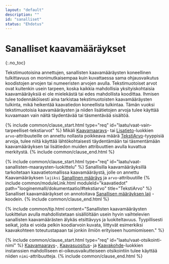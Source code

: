 ```yaml
---
layout: "default"
description: ""
id: "sanalliset"
status: "Ehdotus"
---
```

# Sanalliset kaavamääräykset
{:.no_toc}

Tekstimuotoisina annettujen, sanallisten kaavamääräysten koneellinen tulkittavuus on monimutkaisempaa kuin kuvattaessa sama ohjausvaikutus koodistojen arvojen tai numeeristen arvojen avulla. Tekstimuotoiset arvot ovat kuitenkin usein tarpeen, koska kaikkia mahdollisia yksityiskohtaisia kaavamääräyksiä ei ole mielekästä tai edes mahdollista koodittaa. Ihmisen tulee todennäköisesti aina tarkistaa tekstimuotoisten kaavamääräysten tulkinta, mikä heikentää kaavatiedon koneellista tulkintaa. Tämän vuoksi tekstimuotoisia kaavamääräysten ja niiden lisätietojen arvoja tulee käyttää kuvaamaan vain näitä täydentävää tai täsmentävää sisältöä.

{% include common/clause_start.html type="req" id="laatu/vaat-vain-tarpeelliset-tekstiarvot" %}
Mikäli [Kaavamaarays](dokumentaatio/#kaavamaarays)- tai [Lisatieto](dokumentaatio/#lisatieto)-luokkien ```arvo```-attribuuteille on annettu nollasta poikkeava määrä [TekstiArvo](dokumentaatio/#tekstiarvo)-tyyppisiä arvoja, tulee niitä käyttää lähtökohtaisesti täydentämään tai täsmentämään kaavamääräyksen tai lisätiedon muiden attribuuttien avulla kuvattua merkitystä.
{% include common/clause_end.html %}

{% include common/clause_start.html type="req" id="laatu/vaat-sanallisten-maaraysten-luokittelu" %}
Sanallisilla kaavamääräyksillä tarkoitetaan kaavatietomallissa kaavamääräystä, jolle on annettu Kaavamääräyksen ```lajiksi``` [Sanallinen määräys](http://uri.suomi.fi/codelist/rytj/RY_Kaavamaarayslaji/code/sanallinenMaarays) ja ```arvo```-attribuutille {% include common/moduleLink.html moduleId="kaavatiedot" path="looginenmalli/dokumentaatio/#tekstiarvo" title="TekstiArvo" %} Sanalliset kaavamääräykset on annotoitava [Sanallisen määräyksen laji](<http://uri.suomi.fi/codelist/rytj/RY_Sanallisen_Kaavamaarayksen_Laji/>) -koodein.
{% include common/clause_end.html %}

{% include common/tip.html content="Sanallisten kaavamääräysten luokittelun avulla mahdollistetaan sisällöltään usein hyvin vaihtelevien sanallisten kaavamäärästen älykäs etsittävyys ja luokiteltavuus. Tyypillisesti seikat, joita ei voida pelkin koodiarvoin kuvata, liittyvät esimerkiksi kaavakohteen toteutustapaan tai jonkin ilmiön erityiseen huomiomiseen." %}

{% include common/clause_start.html type="req" id="laatu/vaat-otsikointi-nimi" %}
[Kaavamaarays](dokumentaatio/#kaavamaarays)-, [Kaavasuositus](dokumentaatio/#kaavasuositus)- ja [Kaavakohde](dokumentaatio/#kaavakohde)-luokkien instanssien mahdolliseen ei-oikeusvaikutteiseen otsikointiin tulee käyttää niiden ```nimi```-attribuutteja.
{% include common/clause_end.html %}